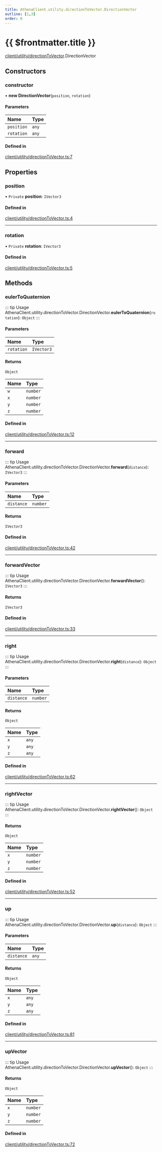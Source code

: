 ```yaml
---
title: AthenaClient.utility.directionToVector.DirectionVector
outline: [1,3]
order: 0
---
```


# {{ $frontmatter.title }}


[client/utility/directionToVector](../modules/client_utility_directionToVector.md).DirectionVector

## Constructors

### constructor

• **new DirectionVector**(`position`, `rotation`)

#### Parameters

| Name | Type |
| :------ | :------ |
| `position` | `any` |
| `rotation` | `any` |

#### Defined in

[client/utility/directionToVector.ts:7](https://github.com/Stuyk/altv-athena/blob/94f5f1a/src/core/client/utility/directionToVector.ts#L7)

## Properties

### position

• `Private` **position**: `IVector3`

#### Defined in

[client/utility/directionToVector.ts:4](https://github.com/Stuyk/altv-athena/blob/94f5f1a/src/core/client/utility/directionToVector.ts#L4)

___

### rotation

• `Private` **rotation**: `IVector3`

#### Defined in

[client/utility/directionToVector.ts:5](https://github.com/Stuyk/altv-athena/blob/94f5f1a/src/core/client/utility/directionToVector.ts#L5)

## Methods

### eulerToQuaternion

::: tip Usage
AthenaClient.utility.directionToVector.DirectionVector.**eulerToQuaternion**(`rotation`): `Object`
:::

#### Parameters

| Name | Type |
| :------ | :------ |
| `rotation` | `IVector3` |

#### Returns

`Object`

| Name | Type |
| :------ | :------ |
| `w` | `number` |
| `x` | `number` |
| `y` | `number` |
| `z` | `number` |

#### Defined in

[client/utility/directionToVector.ts:12](https://github.com/Stuyk/altv-athena/blob/94f5f1a/src/core/client/utility/directionToVector.ts#L12)

___

### forward

::: tip Usage
AthenaClient.utility.directionToVector.DirectionVector.**forward**(`distance`): `IVector3`
:::

#### Parameters

| Name | Type |
| :------ | :------ |
| `distance` | `number` |

#### Returns

`IVector3`

#### Defined in

[client/utility/directionToVector.ts:42](https://github.com/Stuyk/altv-athena/blob/94f5f1a/src/core/client/utility/directionToVector.ts#L42)

___

### forwardVector

::: tip Usage
AthenaClient.utility.directionToVector.DirectionVector.**forwardVector**(): `IVector3`
:::

#### Returns

`IVector3`

#### Defined in

[client/utility/directionToVector.ts:33](https://github.com/Stuyk/altv-athena/blob/94f5f1a/src/core/client/utility/directionToVector.ts#L33)

___

### right

::: tip Usage
AthenaClient.utility.directionToVector.DirectionVector.**right**(`distance`): `Object`
:::

#### Parameters

| Name | Type |
| :------ | :------ |
| `distance` | `number` |

#### Returns

`Object`

| Name | Type |
| :------ | :------ |
| `x` | `any` |
| `y` | `any` |
| `z` | `any` |

#### Defined in

[client/utility/directionToVector.ts:62](https://github.com/Stuyk/altv-athena/blob/94f5f1a/src/core/client/utility/directionToVector.ts#L62)

___

### rightVector

::: tip Usage
AthenaClient.utility.directionToVector.DirectionVector.**rightVector**(): `Object`
:::

#### Returns

`Object`

| Name | Type |
| :------ | :------ |
| `x` | `number` |
| `y` | `number` |
| `z` | `number` |

#### Defined in

[client/utility/directionToVector.ts:52](https://github.com/Stuyk/altv-athena/blob/94f5f1a/src/core/client/utility/directionToVector.ts#L52)

___

### up

::: tip Usage
AthenaClient.utility.directionToVector.DirectionVector.**up**(`distance`): `Object`
:::

#### Parameters

| Name | Type |
| :------ | :------ |
| `distance` | `any` |

#### Returns

`Object`

| Name | Type |
| :------ | :------ |
| `x` | `any` |
| `y` | `any` |
| `z` | `any` |

#### Defined in

[client/utility/directionToVector.ts:81](https://github.com/Stuyk/altv-athena/blob/94f5f1a/src/core/client/utility/directionToVector.ts#L81)

___

### upVector

::: tip Usage
AthenaClient.utility.directionToVector.DirectionVector.**upVector**(): `Object`
:::

#### Returns

`Object`

| Name | Type |
| :------ | :------ |
| `x` | `number` |
| `y` | `number` |
| `z` | `number` |

#### Defined in

[client/utility/directionToVector.ts:72](https://github.com/Stuyk/altv-athena/blob/94f5f1a/src/core/client/utility/directionToVector.ts#L72)
